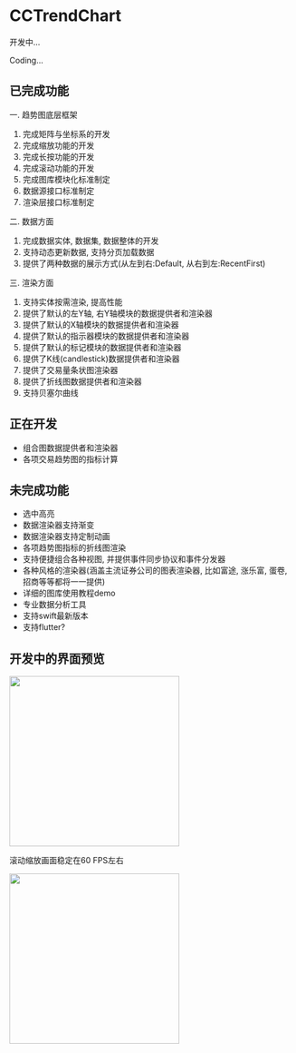 # CCTrendChart 


开发中...

Coding...


## 已完成功能

一. 趋势图底层框架

1. 完成矩阵与坐标系的开发
2. 完成缩放功能的开发
3. 完成长按功能的开发
4. 完成滚动功能的开发
5. 完成图库模块化标准制定
6. 数据源接口标准制定
7. 渲染层接口标准制定


二. 数据方面

1. 完成数据实体, 数据集, 数据整体的开发
2. 支持动态更新数据, 支持分页加载数据
3. 提供了两种数据的展示方式(从左到右:Default, 从右到左:RecentFirst)

三. 渲染方面

1. 支持实体按需渲染, 提高性能 
2. 提供了默认的左Y轴, 右Y轴模块的数据提供者和渲染器
3. 提供了默认的X轴模块的数据提供者和渲染器
4. 提供了默认的指示器模块的数据提供者和渲染器
5. 提供了默认的标记模块的数据提供者和渲染器
6. 提供了K线(candlestick)数据提供者和渲染器
7. 提供了交易量条状图渲染器
8. 提供了折线图数据提供者和渲染器
9. 支持贝塞尔曲线

## 正在开发

* 组合图数据提供者和渲染器
* 各项交易趋势图的指标计算

## 未完成功能

* 选中高亮
* 数据渲染器支持渐变
* 数据渲染器支持定制动画
* 各项趋势图指标的折线图渲染
* 支持便捷组合各种视图, 并提供事件同步协议和事件分发器
* 各种风格的渲染器(涵盖主流证券公司的图表渲染器, 比如富途, 涨乐富, 蛋卷, 招商等等都将一一提供)
* 详细的图库使用教程demo
* 专业数据分析工具
* 支持swift最新版本
* 支持flutter?

## 开发中的界面预览

<img src="https://github.com/cocos543/CCTrendCharts/blob/dev/IMG_7766.jpg"  width=300/>

滚动缩放画面稳定在60 FPS左右

<img src="https://github.com/cocos543/CCTrendCharts/blob/dev/3091574998318_.pic_hd" width=300/>


